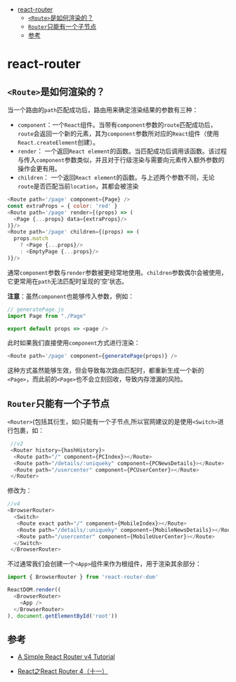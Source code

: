 <!-- TOC -->

- [react-router](#react-router)
    - [`<Route>`是如何渲染的？](#route是如何渲染的)
    - [`Router`只能有一个子节点](#router只能有一个子节点)
    - [参考](#参考)

<!-- /TOC -->

# react-router

## `<Route>`是如何渲染的？

当一个路由的`path`匹配成功后，路由用来确定渲染结果的参数有三种：

- `component`：一个`React`组件。当带有`component`参数的`route`匹配成功后，`route`会返回一个新的元素，其为`component`参数所对应的`React`组件（使用`React.createElement`创建）。
- `render`： 一个返回`React element`的函数。当匹配成功后调用该函数。该过程与传入`component`参数类似，并且对于行级渲染与需要向元素传入额外参数的操作会更有用。
- `children`： 一个返回`React element`的函数。与上述两个参数不同，无论`route`是否匹配当前`location`，其都会被渲染

```js
<Route path='/page' component={Page} />
const extraProps = { color: 'red' }
<Route path='/page' render={(props) => (
  <Page {...props} data={extraProps}/>
)}/>
<Route path='/page' children={(props) => (
  props.match
    ? <Page {...props}/>
    : <EmptyPage {...props}/>
)}/>
```

通常`component`参数与`render`参数被更经常地使用。`children`参数偶尔会被使用，它更常用在`path`无法匹配时呈现的’空’状态。

**注意**：虽然`component`也能够传入参数，例如：

```js
// generatePage.js
import Page from "./Page"

export default props => <page />
```

此时如果我们直接使用`component`方式进行渲染：

```js
<Route path='/page' component={generatePage(props)} />
```

这种方式虽然能够生效，但会导致每次路由匹配时，都重新生成一个新的`<Page>`，而此前的`<Page>`也不会立刻回收，导致内存泄漏的风险。

## `Router`只能有一个子节点

 `<Router>`(包括其衍生，如<BroserRouter>)只能有一个子节点,所以官网建议的是使用`<Switch>`进行包裹，如：

```js
 //v2
 <Router history={hashHistory}>
  <Route path="/" component={PCIndex}></Route>
  <Route path="/details/:uniqueky" component={PCNewsDetails}></Route>
  <Route path="/usercenter" component={PCUserCenter}></Route>
 </Router>
```

 修改为：

```js
//v4
<BrowserRouter>
  <Switch>
   <Route exact path="/" component={MobileIndex}></Route>
   <Route path="/details/:uniqueky" component={MobileNewsDetails}></Route>
   <Route path="/usercenter" component={MobileUserCenter}></Route>
  </Switch>
 </BrowserRouter>
```

 不过通常我们会创建一个`<App>`组件来作为根组件，用于渲染其余部分：

```js
import { BrowserRouter } from 'react-router-dom'

ReactDOM.render((
  <BrowserRouter>
    <App />
  </BrowserRouter>
), document.getElementById('root'))
```

## 参考

- [A Simple React Router v4 Tutorial](https://blog.pshrmn.com/simple-react-router-v4-tutorial/)

- [React之React Router 4（十一）](https://blog.poetries.top/2017/11/19/react-study-router-4-xx/)